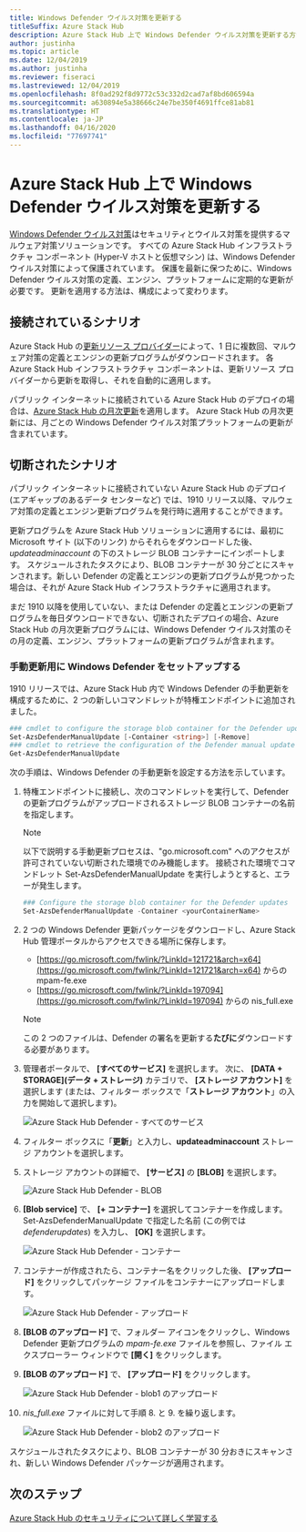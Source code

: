 ```yaml
---
title: Windows Defender ウイルス対策を更新する
titleSuffix: Azure Stack Hub
description: Azure Stack Hub 上で Windows Defender ウイルス対策を更新する方法を説明します
author: justinha
ms.topic: article
ms.date: 12/04/2019
ms.author: justinha
ms.reviewer: fiseraci
ms.lastreviewed: 12/04/2019
ms.openlocfilehash: 8f0ad292f8d9772c53c332d2cad7af8bd606594a
ms.sourcegitcommit: a630894e5a38666c24e7be350f4691ffce81ab81
ms.translationtype: HT
ms.contentlocale: ja-JP
ms.lasthandoff: 04/16/2020
ms.locfileid: "77697741"
---
```

# <a name="update-windows-defender-antivirus-on-azure-stack-hub"></a>Azure Stack Hub 上で Windows Defender ウイルス対策を更新する

[Windows Defender ウイルス対策](https://docs.microsoft.com/windows/security/threat-protection/windows-defender-antivirus/windows-defender-antivirus-in-windows-10)はセキュリティとウイルス対策を提供するマルウェア対策ソリューションです。 すべての Azure Stack Hub インフラストラクチャ コンポーネント (Hyper-V ホストと仮想マシン) は、Windows Defender ウイルス対策によって保護されています。 保護を最新に保つために、Windows Defender ウイルス対策の定義、エンジン、プラットフォームに定期的な更新が必要です。 更新を適用する方法は、構成によって変わります。

## <a name="connected-scenario"></a>接続されているシナリオ

Azure Stack Hub の[更新リソース プロバイダー](azure-stack-updates.md#the-update-resource-provider)によって、1 日に複数回、マルウェア対策の定義とエンジンの更新プログラムがダウンロードされます。 各 Azure Stack Hub インフラストラクチャ コンポーネントは、更新リソース プロバイダーから更新を取得し、それを自動的に適用します。

パブリック インターネットに接続されている Azure Stack Hub のデプロイの場合は、[Azure Stack Hub の月次更新](azure-stack-apply-updates.md)を適用します。 Azure Stack Hub の月次更新には、月ごとの Windows Defender ウイルス対策プラットフォームの更新が含まれています。

## <a name="disconnected-scenario"></a>切断されたシナリオ

パブリック インターネットに接続されていない Azure Stack Hub のデプロイ (エアギャップのあるデータ センターなど) では、1910 リリース以降、マルウェア対策の定義とエンジン更新プログラムを発行時に適用することができます。 

更新プログラムを Azure Stack Hub ソリューションに適用するには、最初に Microsoft サイト (以下のリンク) からそれらをダウンロードした後、*updateadminaccount* の下のストレージ BLOB コンテナーにインポートします。 スケジュールされたタスクにより、BLOB コンテナーが 30 分ごとにスキャンされます。新しい Defender の定義とエンジンの更新プログラムが見つかった場合は、それが Azure Stack Hub インフラストラクチャに適用されます。 

まだ 1910 以降を使用していない、または Defender の定義とエンジンの更新プログラムを毎日ダウンロードできない、切断されたデプロイの場合、Azure Stack Hub の月次更新プログラムには、Windows Defender ウイルス対策のその月の定義、エンジン、プラットフォームの更新プログラムが含まれます。 


### <a name="set-up-windows-defender-for-manual-updates"></a>手動更新用に Windows Defender をセットアップする 

1910 リリースでは、Azure Stack Hub 内で Windows Defender の手動更新を構成するために、2 つの新しいコマンドレットが特権エンドポイントに追加されました。 

```powershell 
### cmdlet to configure the storage blob container for the Defender updates 
Set-AzsDefenderManualUpdate [-Container <string>] [-Remove]  
### cmdlet to retrieve the configuration of the Defender manual update settings 
Get-AzsDefenderManualUpdate  
``` 

次の手順は、Windows Defender の手動更新を設定する方法を示しています。 

1. 特権エンドポイントに接続し、次のコマンドレットを実行して、Defender の更新プログラムがアップロードされるストレージ BLOB コンテナーの名前を指定します。 

   > [!NOTE] 
   > 以下で説明する手動更新プロセスは、"go.microsoft.com" へのアクセスが許可されていない切断された環境でのみ機能します。 接続された環境でコマンドレット Set-AzsDefenderManualUpdate を実行しようとすると、エラーが発生します。 

   ```powershell 
   ### Configure the storage blob container for the Defender updates 
   Set-AzsDefenderManualUpdate -Container <yourContainerName>
   ``` 

2. 2 つの Windows Defender 更新パッケージをダウンロードし、Azure Stack Hub 管理ポータルからアクセスできる場所に保存します。  

   * [https://go.microsoft.com/fwlink/?LinkId=121721&arch=x64](https://go.microsoft.com/fwlink/?LinkId=121721&arch=x64) からの mpam-fe.exe 
   * [https://go.microsoft.com/fwlink/?LinkId=197094](https://go.microsoft.com/fwlink/?LinkId=197094) からの nis_full.exe 

   > [!NOTE] 
   > この 2 つのファイルは、Defender の署名を更新する**たびに**ダウンロードする必要があります。 

3. 管理者ポータルで、 **[すべてのサービス]** を選択します。 次に、 **[DATA + STORAGE]\(データ + ストレージ\)** カテゴリで、 **[ストレージ アカウント]** を選択します (または、フィルター ボックスで「**ストレージ アカウント**」の入力を開始して選択します)。 

   ![Azure Stack Hub Defender - すべてのサービス](./media/azure-stack-security-av/image1.png)  

4. フィルター ボックスに「**更新**」と入力し、**updateadminaccount** ストレージ アカウントを選択します。 

5. ストレージ アカウントの詳細で、 **[サービス]** の **[BLOB]** を選択します。 

   ![Azure Stack Hub Defender - BLOB](./media/azure-stack-security-av/image2.png) 

6. **[Blob service]** で、 **[+ コンテナー]** を選択してコンテナーを作成します。 Set-AzsDefenderManualUpdate で指定した名前 (この例では *defenderupdates*) を入力し、 **[OK]** を選択します。 

   ![Azure Stack Hub Defender - コンテナー](./media/azure-stack-security-av/image3.png) 

7. コンテナーが作成されたら、コンテナー名をクリックした後、 **[アップロード]** をクリックしてパッケージ ファイルをコンテナーにアップロードします。 

   ![Azure Stack Hub Defender - アップロード](./media/azure-stack-security-av/image4.png) 

8. **[BLOB のアップロード]** で、フォルダー アイコンをクリックし、Windows Defender 更新プログラムの *mpam-fe.exe* ファイルを参照し、ファイル エクスプローラー ウィンドウで **[開く]** をクリックします。 

9. **[BLOB のアップロード]** で、 **[アップロード]** をクリックします。 

   ![Azure Stack Hub Defender - blob1 のアップロード](./media/azure-stack-security-av/image5.png) 

1. *nis_full.exe* ファイルに対して手順 8. と 9. を繰り返します。 

   ![Azure Stack Hub Defender - blob2 のアップロード](./media/azure-stack-security-av/image6.png)

スケジュールされたタスクにより、BLOB コンテナーが 30 分おきにスキャンされ、新しい Windows Defender パッケージが適用されます。  

## <a name="next-steps"></a>次のステップ

[Azure Stack Hub のセキュリティについて詳しく学習する](azure-stack-security-foundations.md)
